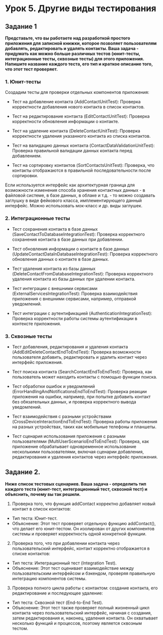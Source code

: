 # Урок 5. Другие виды тестирования

## Задание 1

**Представьте, что вы работаете над разработкой простого приложения для записной книжки, которое позволяет пользователям добавлять, редактировать и удалять контакты. Ваша задача - придумать как можно больше различных тестов (юнит-тесты, интеграционные тесты, сквозные тесты) для этого приложения. Напишите название каждого теста, его тип и краткое описание того, что этот тест проверяет.**

### 1. Юнит-тесты
Создадим тесты для проверки отдельных компонентов приложения:

* Тест на добавление контакта (AddContactUnitTest): Проверка корректности добавления нового контакта в список контактов.

* Тест на редактирование контакта (EditContactUnitTest): Проверка корректности обновления информации о контакте.

* Тест на удаление контакта (DeleteContactUnitTest): Проверка корректности удаления указанного контакта из списка контактов.

* Тест на валидацию данных контакта (ContactDataValidationUnitTest): Проверка правильной валидации данных контакта перед добавлением.

* Тест на сортировку контактов (SortContactsUnitTest): Проверка, что контакты отображаются в правильной последовательности после сортировки.

Если используется интерфейс как архитектурная граница для возможности изменения способа хранения контактных данных - в файловой системе, в базе данных, в облаке и т.д. - то можно создавать заглушку в виде фейкового класса, имплементирующего данный интерфейс. Можно использовать мок-класс и др. виды заглушек.

### 2. Интеграционные тесты
* Тест сохранения контакта в базе данных (SaveContactToDatabaseIntegrationTest): Проверка корректного сохранения контакта в базе данных при добавлении.

* Тест обновления информации о контакте в базе данных (UpdateContactDataInDatabaseIntegrationTest): Проверка корректного обновления данных о контакте в базе данных.

* Тест удаления контакта из базы данных (DeleteContactFromDatabaseIntegrationTest): Проверка корректного удаления контакта из базы данных при удалении контакта.

* Тест интеграции с внешними сервисами (ExternalServicesIntegrationTest): Проверка взаимодействия приложения с внешними сервисами, например, отправкой уведомлений.

* Тест интеграции с аутентификацией (AuthenticationIntegrationTest): Проверка корректности работы системы аутентификации в контексте приложения.

### 3. Сквозные тесты

* Тест добавления, редактирования и удаления контакта (AddEditDeleteContactEndToEndTest): Проверка возможности пользователя добавить, редактировать и удалить контакт через интерфейс приложения.

* Тест поиска контакта (SearchContactEndToEndTest): Проверка, как пользователь может находить контакты с помощью функции поиска.

* Тест обработки ошибок и уведомлений (ErrorHandlingAndNotificationsEndToEndTest): Проверка реакции приложения на ошибки, например, при попытке добавить контакт без обязательных данных, и проверка корректного вывода уведомлений.

* Тест взаимодействия с разными устройствами (CrossDeviceInteractionEndToEndTest): Проверка работы приложения на разных устройствах, таких как мобильные телефоны и планшеты.

* Тест сценария использования приложения с разными пользователями (MultiUserScenarioEndToEndTest): Проверка, как приложение обрабатывает одновременное использование несколькими пользователями, включая сценарии добавления, редактирования и удаления контактов через интерфейс приложения.

## Задание 2.

**Ниже список тестовых сценариев. Ваша задача - определить тип каждого теста (юнит-тест, интеграционный тест, сквозной тест) и объяснить, почему вы так решили.**

1. Проверка того, что функция addContact корректно добавляет новый контакт в список контактов:
* Тип теста: Юнит-тест.
* Объяснение: Этот тест проверяет отдельную функцию addContact(), что делает его юнит-тестом. Он изолирован от других компонентов системы и проверяет корректность одной конкретной функции.

2. Проверка того, что при добавлении контакта через пользовательский интерфейс, контакт корректно отображается в списке контактов:
* Тип теста: Интеграционный тест (Integration Test).
* Объяснение: Этот тест оценивает взаимодействие между пользовательским интерфейсом и бэкендом, проверяя правильную интеграцию компонентов системы.

3. Проверка полного цикла работы с контактом: создание контакта, его редактирование и последующее удаление:
* Тип теста: Сквозной тест (End-to-End Test).
* Объяснение: Этот тест также проверяет полный жизненный цикл контакта через пользовательский интерфейс, начиная с создания, затем редактирования и, наконец, удаления контакта.
Он охватывает несколько функций и процессов, поэтому является сквозным тестом.